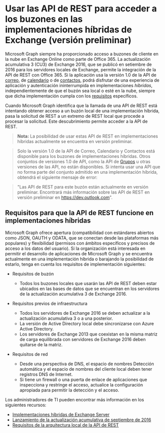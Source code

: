 # <a name="use-rest-apis-to-access-mailboxes-in-exchange-hybrid-deployments-preview"></a>Usar las API de REST para acceder a los buzones en las implementaciones híbridas de Exchange (versión preliminar)

Microsoft Graph siempre ha proporcionado acceso a buzones de cliente en la nube en Exchange Online como parte de Office 365.
La actualización acumulativa 3 (CU3) de Exchange 2016, que se publicó en setiembre de 2016 para los servidores locales de Exchange, permite la integración de la API de REST con Office 365. Si la aplicación usa la versión 1.0 de la API de [correo](http://developer.microsoft.com/en-us/graph/docs/api-reference/v1.0/resources/message), de [calendario](http://developer.microsoft.com/en-us/graph/docs/api-reference/v1.0/resources/calendar) o de [contactos](http://developer.microsoft.com/en-us/graph/docs/api-reference/v1.0/resources/contact), podrá disfrutar de una experiencia de aplicación y autenticación ininterrumpida en implementaciones _híbridas_, independientemente de que el buzón sea local o esté en la nube, siempre que dicha implementación cumpla con los [requisitos](#requirements-for-the-rest-api-to-work-in-hybrid-deployments) específicos. 


Cuando Microsoft Graph identifica que la llamada de una API de REST está intentando obtener acceso a un buzón local de una implementación híbrida, pasa la solicitud de REST a un extremo de REST local que procede a procesar la solicitud. Este descubrimiento permite acceder a la API de REST.

>**Nota:** La posibilidad de usar estas API de REST en implementaciones híbridas actualmente se encuentra en versión preliminar.

>Solo la versión 1.0 de la API de Correo, Calendario y Contactos está disponible para los buzones de implementaciones híbridas. Otros conjuntos de versiones 1.0 de API, como la API de [Grupos](http://developer.microsoft.com/en-us/graph/docs/api-reference/v1.0/resources/group) u otras versiones de las API, no están disponibles. Si intenta usar una API que no forma parte del conjunto admitido en una implementación híbrida, obtendrá el siguiente mensaje de error:

>"Las API de REST para este buzón están actualmente en versión preliminar. Encontrará más información sobre las API de REST en versión preliminar en https://dev.outlook.com".

## <a name="requirements-for-the-rest-api-to-work-in-hybrid-deployments"></a>Requisitos para que la API de REST funcione en implementaciones híbridas

Microsoft Graph ofrece apertura (compatibilidad con estándares abiertos como JSON, OAUTH y ODATA, que se conectan desde las plataformas más populares) y flexibilidad (permisos con ámbitos específicos y precisos de acceso a los datos del usuario). Si la organización está interesada en permitir el desarrollo de aplicaciones de Microsoft Graph y se encuentra actualmente en una implementación híbrida o barajando la posibilidad de estarlo, tenga en cuenta los requisitos de implementación siguientes:

- Requisitos de buzón

  - Todos los buzones locales que usarán las API de REST deben estar ubicados en las bases de datos que se encuentran en los servidores de la actualización acumulativa 3 de Exchange 2016. 

- Requisitos previos de infraestructura

  - Todos los servidores de Exchange 2016 se deben actualizar a la actualización acumulativa 3 o a una posterior.  
  - La versión de Active Directory local debe sincronizarse con Azure Active Directory.
  - Los servidores de Exchange 2013 que coexistan en la misma matriz de carga equilibrada con servidores de Exchange 2016 deben quitarse de la matriz.

- Requisitos de red

  - Desde una perspectiva de DNS, el espacio de nombres Detección automática y el espacio de nombres del cliente local deben tener registros DNS de Internet. 
  - Si tiene un firewall o una puerta de enlace de aplicaciones que inspecciona y restringe el acceso, actualice la configuración apropiada para permitir la detección y el acceso.


Los administradores de TI pueden encontrar más información en los siguientes recursos:

- [Implementaciones híbridas de Exchange Server](https://technet.microsoft.com/en-us/library/jj200581(v=exchg.150).aspx)
- [Lanzamiento de la actualización acumulativa de septiembre de 2016](https://blogs.technet.microsoft.com/exchange/2016/09/20/released-september-2016-quarterly-exchange-updates/) 
- [Requisitos de la arquitectura local de la API de REST](https://blogs.technet.microsoft.com/exchange/2016/09/26/on-premises-architectural-requirements-for-the-rest-api/)
